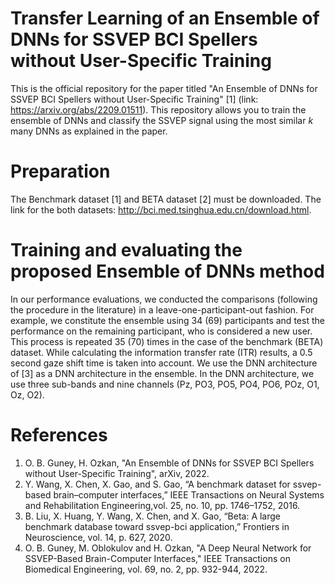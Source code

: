 # Transfer Learning of an Ensemble of DNNs for SSVEP BCI Spellers without User-Specific Training
This is the official repository for the paper titled "An Ensemble of DNNs for SSVEP BCI Spellers without User-Specific Training" [1] (link: https://arxiv.org/abs/2209.01511). This repository allows you to train the ensemble of DNNs and classify the SSVEP signal using the most similar $k$ many DNNs as explained in the paper.

# Preparation
The Benchmark dataset [1] and BETA dataset [2] must be downloaded. The link for the both datasets: http://bci.med.tsinghua.edu.cn/download.html.

# Training and evaluating the proposed Ensemble of DNNs method
In our performance evaluations, we conducted the comparisons (following the procedure in the literature) in a leave-one-participant-out fashion.
For example, we constitute the ensemble using 34 (69) participants and test the performance on the remaining participant, who is considered a new user. This process is repeated 35 (70) times in the case of the benchmark (BETA) dataset. While calculating the information transfer rate (ITR) results, a 0.5 second gaze shift time is taken into account. We use the DNN architecture of [3] as a DNN architecture in the ensemble. In the DNN architecture, we use three sub-bands and nine channels (Pz, PO3, PO5,
PO4, PO6, POz, O1, Oz, O2).

# References 
1. O. B. Guney, H. Ozkan, "An Ensemble of DNNs for SSVEP BCI Spellers without User-Specific Training", arXiv, 2022.
2. Y. Wang, X. Chen, X. Gao, and S. Gao, “A benchmark dataset for
   ssvep-based brain–computer interfaces,” IEEE Transactions on Neural Systems and 
   Rehabilitation Engineering,vol. 25, no. 10, pp. 1746–1752, 2016.
3. B. Liu, X. Huang, Y. Wang, X. Chen, and X. Gao, “Beta: A large
   benchmark database toward ssvep-bci application,” Frontiers in
   Neuroscience, vol. 14, p. 627, 2020.
4. O. B. Guney, M. Oblokulov and H. Ozkan, "A Deep Neural Network for SSVEP-Based Brain-Computer Interfaces," IEEE Transactions on Biomedical Engineering, vol. 69, no. 2, pp. 932-944,  2022.
